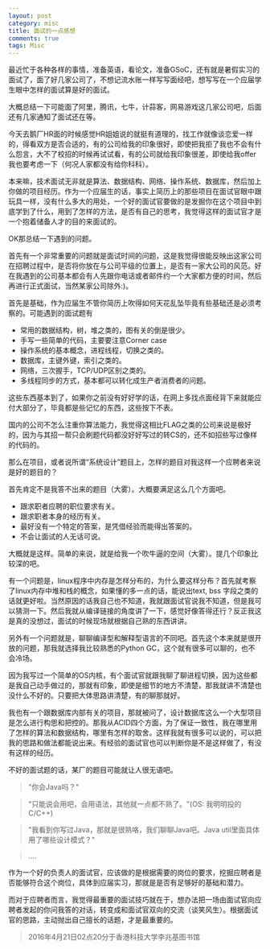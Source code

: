 ```yaml
---
layout: post
category: misc
title: 面试的一点感想
comments: true
tags: Misc
---
```


最近忙于各种各样的事情，准备英语，看论文，准备GSoC，还有就是暑假实习的面试了，面了好几家公司了，不想记流水账一样写写面经吧，想写写在一个应届学生眼中怎样的面试算是好的面试。

大概总结一下可能面了阿里，腾讯，七牛，计蒜客，网易游戏这几家公司吧，后面还有几家通知了面试还在等。

今天去鹅厂HR面的时候感觉HR姐姐说的就挺有道理的，找工作就像谈恋爱一样的，得看双方是否合适的，有的公司给我的印象很好，即使把我拒了我也不会有什么怨言，大不了校招的时候再试试看，有的公司就给我印象很差，即使给我offer我也要考虑一下（何况人家都没有给你科科）。

本来嘛，技术面试无非就是算法、数据结构、网络、操作系统、数据库，然后加上你做的项目经历。作为一个应届生的话，事实上简历上的那些项目在面试官眼中跟玩具一样，没有什么多大的用处，一个好的面试官要做的是发掘你在这个项目中到底学到了什么，用到了怎样的方法，是否有自己的思考，我觉得这样的面试官才是一个抱着储备人才的目的来面试的。

OK那总结一下遇到的问题。

首先有一个非常重要的问题就是面试时间的问题，这是我觉得很能反映出这家公司在招聘过程中，是否将你放在与公司平级的位置上，是否有一家大公司的风范。好在我遇到的公司基本都会有人先跟你电话或者邮件约一个大家都方便的时间，然后再进行正式面试，当然某家公司除外:)。

首先是基础，作为应届生不管你简历上吹得如何天花乱坠毕竟有些基础还是必须考察的。可能遇到的面试题有

- 常用的数据结构，树，堆之类的，图有关的倒是很少。
- 手写一些简单的代码，主要要注意Corner case
- 操作系统的基本概念，进程线程，切换之类的。
- 数据库，主键外键，索引之类的。
- 网络，三次握手，TCP/UDP区别之类的。
- 多线程同步的方式，基本都可以转化成生产者消费者的问题。

这些东西基本到了，如果你之前没有好好学的话，在网上多找点面经背下来就能应付大部分了，毕竟都是些记忆的东西，这些按下不表。

国内的公司不怎么注重你算法能力，我觉得这相比FLAG之类的公司来说是极好的，因为与其招一帮只会刷题代码都没好好写过的转CS的，还不如招些写过像样的代码的。

那么在项目，或者说所谓“系统设计”题目上，怎样的题目对我这样一个应聘者来说是好的题目的？

首先肯定不是我答不出来的题目（大雾）。大概要满足这么几个方面吧。

- 跟求职者应聘的职位要求有关。
- 跟求职者本身的经历有关。
- 最好没有一个特定的答案，是凭借经验而能得出答案的。
- 不会让面试的人无话可说。

大概就是这样。简单的来说，就是给我一个吹牛逼的空间（大雾）。提几个印象比较深的吧。

有一个问题是，linux程序中内存是怎样分布的，为什么要这样分布？首先就考察了linux内存中堆和栈的概念，如果懂的多一点的话，能说出text, bss 字段之类的话就更好啦。当然原因的话我自己也不知道，我就跟面试官说我不知道，但是我可以猜测一下。然后我就从编译链接的角度讲了一下，感觉好像答得还行？反正我这是真的没想过，面试的时候现场就根据自己熟的东西讲讲。

另外有一个问题就是，聊聊编译型和解释型语言的不同吧。首先这个本来就是很开放的问题，那我就选择我比较熟悉的Python GC，这个就有很多可以聊的，也不会冷场。

因为我写过一个简单的OS内核，有个面试官就跟我聊了聊进程切换，因为这些都是我自己动手做过的，那就有印象，即使是细节的地方不清楚，那我就讲不清楚也没什么不好的。只要把大体思路讲清楚，有的聊那就好。

我也有一个跟数据库内部有关的项目，那就被问了，设计数据库这么一个大型项目是怎么进行构思和把控的。那我从ACID四个方面，为了保证一致性，我在哪里用了怎样的算法和数据结构，哪里有怎样的取舍。这样我就有很多可以说的，可以把我的思路和做法都能说出来。有经验的面试官也可以判断你是不是这样做了，有没有这样的经历。

不好的面试题的话，某厂的题目可能就让人很无语吧。

> "你会Java吗？"

> "只能说会用吧，会用语法，其他就一点都不熟了。"(OS: 我明明投的C/C++)

> "我看到你写过Java，那就是很熟咯，我们聊聊Java吧。Java util里面具体用了哪些设计模式？"

> ....

作为一个好的负责人的面试官，应该做的是根据需要的岗位的要求，挖掘应聘者是否能够符合这个岗位，具体到应届实习，那就是是否有足够好的基础和潜力。

而对于应聘者而言，我觉得最重要的面试技巧就在于，想办法把一场由面试官向应聘者发起的你问我答的对话，转变成和面试官双向的交流（谈笑风生）。根据面试官的思路，主动抛出自己擅长的话题，才是最重要的。

> 2016年4月21日02点20分于香港科技大学李兆基图书馆
